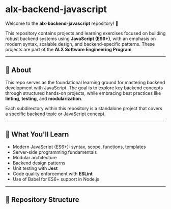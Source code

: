# alx-backend-javascript

Welcome to the **alx-backend-javascript** repository! 🎉

This repository contains projects and learning exercises focused on building robust backend systems using **JavaScript (ES6+)**, with an emphasis on modern syntax, scalable design, and backend-specific patterns. These projects are part of the **ALX Software Engineering Program**.

---

## 📘 About

This repo serves as the foundational learning ground for mastering backend development with JavaScript. The goal is to explore key backend concepts through structured hands-on projects, while embracing best practices like **linting**, **testing**, and **modularization**.

Each subdirectory within this repository is a standalone project that covers a specific backend topic or JavaScript concept.

---

## 🧠 What You'll Learn

- Modern JavaScript (ES6+): syntax, scope, functions, templates
- Server-side programming fundamentals
- Modular architecture
- Backend design patterns
- Unit testing with **Jest**
- Code quality enforcement with **ESLint**
- Use of Babel for ES6+ support in Node.js

---

## 📁 Repository Structure


